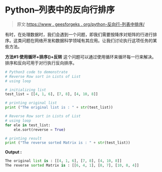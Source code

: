# Python–列表中的反向行排序

> 原文:[https://www . geesforgeks . org/python-反向行-列表中排序/](https://www.geeksforgeeks.org/python-reverse-row-sort-in-lists-of-list/)

有时，在处理数据时，我们会遇到一个问题，即我们需要按降序对矩阵的行进行排序。这类问题在网络开发和数据科学领域有其应用。让我们讨论执行这项任务的某些方法。

**方法#1:使用循环+排序()+反转**
这个问题可以通过使用循环来循环每一行来解决。排序和反向可用于对行执行反向排序。

```py
# Python3 code to demonstrate 
# Reverse Row sort in Lists of List
# using loop

# initializing list 
test_list = [[4, 1, 6], [7, 8], [4, 10, 8]]

# printing original list
print ("The original list is : " + str(test_list))

# Reverse Row sort in Lists of List
# using loop
for ele in test_list: 
    ele.sort(reverse = True) 

# printing result 
print ("The reverse sorted Matrix is : " + str(test_list))
```

**Output :**

```py
The original list is : [[4, 1, 6], [7, 8], [4, 10, 8]]
The reverse sorted Matrix is : [[6, 4, 1], [8, 7], [10, 8, 4]]

```